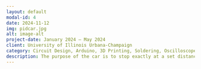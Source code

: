 ```yaml
---
layout: default
modal-id: 4
date: 2024-11-12
img: pidcar.jpg
alt: image-alt
project-date: January 2024 – May 2024
client: University of Illinois Urbana-Champaign
category: Circuit Design, Arduino, 3D Printing, Soldering, Oscilloscope
description: The purpose of the car is to stop exactly at a set distance away from the wall regardless of initial velocity and distance. This goal is achieved by using an analog PID controller comprised of op-amps and other passive circuits. The car uses an ultrasonic distance sensor and Arduino to linearly convert the distance to an analog voltage. The P-term adjusts the output voltage based on the error and gain applied. This circuit is created using an inverting op-amp and two resistors. The I-term sums the instantaneous error from the P-term and forces the controller to reach the setpoint, since the P-term will never as it is proportional. This circuit is created using an integrating op-amp, resistor, and capacitor. The D-term adjusts the rate at which the error is corrected. This circuit is created using a derivating op-amp, resistor and capacitor. An 18v difference from two 9v batteries is used to power the terms of the controller, while 5v is used to power the 555 timer as the H-bridge has a Vmax of 5v. An Arduino serves as the intermediary, converting digital signals from the ultrasonic sensor to analog for the PID circuit and vice versa for motor control, encapsulating the project's integration of digital and analog technologies. An Ultrasonic Distance Sensor is pivotal for real-time distance measurement, feeding data into the PID controller to determine the car's proximity to obstacles and adjust motor operation accordingly. Motor drivers translate the control signals from the Arduino into action, precisely managing the motors' speed and direction to achieve the desired stopping behavior.
---
```

